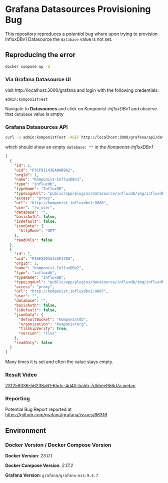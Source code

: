 # Grafana Datasources Provisioning Bug

This repository reproduces a _potential_ bug where upon trying to provision InfluxDBv1 Datasource
the `database` value is not set.

## Reproducing the error

```bash
docker compose up -d
```

### Via Grafana Datasource UI

visit http://localhost:3000/grafana and login with the following credentials:

    admin:komponistTest

Navigate to __Datasources__ and click on _Komponist-InfluxDBv1_ and observe that
`database` value is empty


### Grafana Datasources API

```bash
curl -u admin:komponistTest -XGET http://localhost:3000/grafana/api/datasources | jq "."
```

which should show an empty `database: ""` in the _Komponist-InfluxDBv1_

```json
[
  {
    "id": 1,
    "uid": "P3CF01143EA0AB962",
    "orgId": 1,
    "name": "Komponist-InfluxDBv1",
    "type": "influxdb",
    "typeName": "InfluxDB",
    "typeLogoUrl": "public/app/plugins/datasource/influxdb/img/influxdb_logo.svg",
    "access": "proxy",
    "url": "http://komponist_influxdbv1:8086",
    "user": "rw_user",
    "database": "",
    "basicAuth": false,
    "isDefault": false,
    "jsonData": {
      "httpMode": "GET"
    },
    "readOnly": false
  },
  {
    "id": 2,
    "uid": "P16F52D15435F17DA",
    "orgId": 1,
    "name": "Komponist-InfluxDBv2",
    "type": "influxdb",
    "typeName": "InfluxDB",
    "typeLogoUrl": "public/app/plugins/datasource/influxdb/img/influxdb_logo.svg",
    "access": "proxy",
    "url": "http://komponist_influxdbv2:8087",
    "user": "",
    "database": "",
    "basicAuth": false,
    "isDefault": false,
    "jsonData": {
      "defaultBucket": "komponistdb",
      "organization": "komponistorg",
      "tlsSkipVerify": true,
      "version": "Flux"
    },
    "readOnly": false
  }
]
```

Many times it is set and often the value stays empty.

### Result Video

[231259336-56238a61-65dc-4d40-ba5b-7d5bee956d7a.webm](https://user-images.githubusercontent.com/12070966/231376681-a9d43aa4-3e1b-4d76-a74e-76649f578503.webm)

### Reporting

Potential Bug Report reported at https://github.com/grafana/grafana/issues/66316

## Environment


### Docker Version / Docker Compose Version

__Docker Version__: _23.0.1_

__Docker Compose Version__: _2.17.2_

__Grafana Version__: `grafana/grafana-oss:9.4.7`

